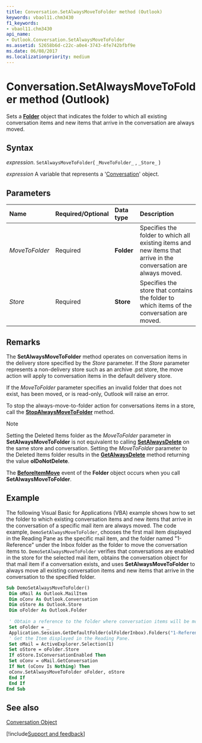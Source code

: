 ```yaml
---
title: Conversation.SetAlwaysMoveToFolder method (Outlook)
keywords: vbaol11.chm3430
f1_keywords:
- vbaol11.chm3430
api_name:
- Outlook.Conversation.SetAlwaysMoveToFolder
ms.assetid: 52658b6d-c22c-a0e4-3743-4fe742bfbf9e
ms.date: 06/08/2017
ms.localizationpriority: medium
---
```



# Conversation.SetAlwaysMoveToFolder method (Outlook)

Sets a **[Folder](Outlook.Folder.md)** object that indicates the folder to which all existing conversation items and new items that arrive in the conversation are always moved.


## Syntax

_expression_. `SetAlwaysMoveToFolder`( `_MoveToFolder_` , `_Store_` )

_expression_ A variable that represents a '[Conversation](Outlook.Conversation.md)' object.


## Parameters



|Name|Required/Optional|Data type|Description|
|:-----|:-----|:-----|:-----|
| _MoveToFolder_|Required| **Folder**|Specifies the folder to which all existing items and new items that arrive in the conversation are always moved.|
| _Store_|Required| **Store**|Specifies the store that contains the folder to which items of the conversation are moved.|

## Remarks

The **SetAlwaysMoveToFolder** method operates on conversation items in the delivery store specified by the _Store_ parameter. If the _Store_ parameter represents a non-delivery store such as an archive .pst store, the move action will apply to conversation items in the default delivery store.

If the  _MoveToFolder_ parameter specifies an invalid folder that does not exist, has been moved, or is read-only, Outlook will raise an error.

To stop the always-move-to-folder action for conversations items in a store, call the **[StopAlwaysMoveToFolder](Outlook.Conversation.StopAlwaysMoveToFolder.md)** method.




> [!NOTE] 
> Setting the Deleted Items folder as the  _MoveToFolder_ parameter in **SetAlwaysMoveToFolder** is not equivalent to calling **[SetAlwaysDelete](Outlook.Conversation.SetAlwaysDelete.md)** on the same store and conversation. Setting the _MoveToFolder_ parameter to the Deleted Items folder results in the **[GetAlwaysDelete](Outlook.Conversation.GetAlwaysDelete.md)** method returning the value **olDoNotDelete**.

The **[BeforeItemMove](Outlook.Folder.BeforeItemMove.md)** event of the **Folder** object occurs when you call **SetAlwaysMoveToFolder**.


## Example

The following Visual Basic for Applications (VBA) example shows how to set the folder to which existing conversation items and new items that arrive in the conversation of a specific mail item are always moved. The code example, `DemoSetAlwaysMoveToFolder`, chooses the first mail item displayed in the Reading Pane as the specific mail item, and the folder named "1-Reference" under the Inbox folder as the folder to move the conversation items to. `DemoSetAlwaysMoveToFolder` verifies that conversations are enabled in the store for the selected mail item, obtains the conversation object for that mail item if a conversation exists, and uses **SetAlwaysMoveToFolder** to always move all existing conversation items and new items that arrive in the conversation to the specified folder.


```vb
Sub DemoSetAlwaysMoveToFolder() 
 Dim oMail As Outlook.MailItem 
 Dim oConv As Outlook.Conversation 
 Dim oStore As Outlook.Store 
 Dim oFolder As Outlook.Folder 
 
 ' Obtain a reference to the folder where conversation items will be moved. 
 Set oFolder = _ 
 Application.Session.GetDefaultFolder(olFolderInbox).Folders("1-Reference") 
 ' Get the Item displayed in the Reading Pane. 
 Set oMail = ActiveExplorer.Selection(1) 
 Set oStore = oFolder.Store 
 If oStore.IsConversationEnabled Then 
 Set oConv = oMail.GetConversation 
 If Not (oConv Is Nothing) Then 
 oConv.SetAlwaysMoveToFolder oFolder, oStore 
 End If 
 End If 
End Sub
```


## See also


[Conversation Object](Outlook.Conversation.md)

[!include[Support and feedback](~/includes/feedback-boilerplate.md)]